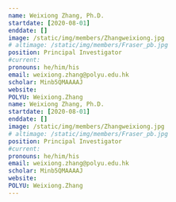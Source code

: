 ```yaml
---
name: Weixiong Zhang, Ph.D.
startdate: [2020-08-01]
enddate: []
image: /static/img/members/Zhangweixiong.jpg
# altimage: /static/img/members/Fraser_pb.jpg
position: Principal Investigator
#current:
pronouns: he/him/his
email: weixiong.zhang@polyu.edu.hk
scholar: Minb5QMAAAAJ
website:
POLYU: Weixiong.Zhang
name: Weixiong Zhang, Ph.D.
startdate: [2020-08-01]
enddate: []
image: /static/img/members/Zhangweixiong.jpg
# altimage: /static/img/members/Fraser_pb.jpg
position: Principal Investigator
#current:
pronouns: he/him/his
email: weixiong.zhang@polyu.edu.hk
scholar: Minb5QMAAAAJ
website:
POLYU: Weixiong.Zhang
---
```

